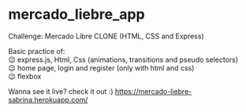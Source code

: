 # mercado_liebre_app
Challenge:  Mercado Libre CLONE (HTML, CSS and Express)

Basic practice of: </br>
  😉 express.js, Html, Css (animations, transitions and pseudo selectors) </br>
  😉 home page, login and register (only with html and css) </br>
  😉 flexbox </br>

Wanna see it live? check it out :)
https://mercado-liebre-sabrina.herokuapp.com/ 
 
